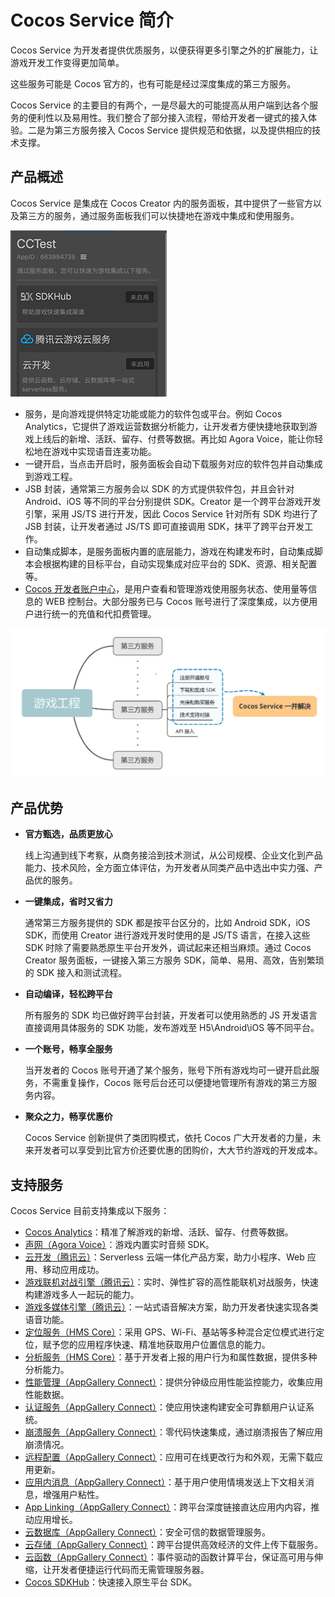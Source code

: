 # Cocos Service 简介

Cocos Service 为开发者提供优质服务，以便获得更多引擎之外的扩展能力，让游戏开发工作变得更加简单。

这些服务可能是 Cocos 官方的，也有可能是经过深度集成的第三方服务。

Cocos Service 的主要目的有两个，一是尽最大的可能提高从用户端到达各个服务的便利性以及易用性。我们整合了部分接入流程，带给开发者一键式的接入体验。二是为第三方服务接入 Cocos Service 提供规范和依据，以及提供相应的技术支撑。

## 产品概述

Cocos Service 是集成在 Cocos Creator 内的服务面板，其中提供了一些官方以及第三方的服务，通过服务面板我们可以快捷地在游戏中集成和使用服务。

![](image/service.png)

* 服务，是向游戏提供特定功能或能力的软件包或平台。例如 Cocos Analytics，它提供了游戏运营数据分析能力，让开发者方便快捷地获取到游戏上线后的新增、活跃、留存、付费等数据。再比如 Agora Voice，能让你轻松地在游戏中实现语音连麦功能。
* 一键开启，当点击开启时，服务面板会自动下载服务对应的软件包并自动集成到游戏工程。
* JSB 封装，通常第三方服务会以 SDK 的方式提供软件包，并且会针对 Android、iOS 等不同的平台分别提供 SDK。Creator 是一个跨平台游戏开发引擎，采用 JS/TS 进行开发，因此 Cocos Service 针对所有 SDK 均进行了 JSB 封装，让开发者通过 JS/TS 即可直接调用 SDK，抹平了跨平台开发工作。
* 自动集成脚本，是服务面板内置的底层能力，游戏在构建发布时，自动集成脚本会根据构建的目标平台，自动实现集成对应平台的 SDK、资源、相关配置等。
* [Cocos 开发者账户中心](https://account.cocos.com/)，是用户查看和管理游戏使用服务状态、使用量等信息的 WEB 控制台。大部分服务已与 Cocos 账号进行了深度集成，以方便用户进行统一的充值和代扣费管理。

![](image/about-normal-intergate.jpg)


## 产品优势

- **官方甄选，品质更放心**

  线上沟通到线下考察，从商务接洽到技术测试，从公司规模、企业文化到产品能力、技术风险，全方面立体评估，为开发者从同类产品中选出中实力强、产品优的服务。

- **一键集成，省时又省力**

  通常第三方服务提供的 SDK 都是按平台区分的，比如 Android SDK，iOS SDK，而使用 Creator 进行游戏开发时使用的是 JS/TS 语言，在接入这些 SDK 时除了需要熟悉原生平台开发外，调试起来还相当麻烦。通过 Cocos Creator 服务面板，一键接入第三方服务 SDK，简单、易用、高效，告别繁琐的 SDK 接入和测试流程。

- **自动编译，轻松跨平台**

  所有服务的 SDK 均已做好跨平台封装，开发者可以使用熟悉的 JS 开发语言直接调用具体服务的 SDK 功能，发布游戏至 H5\Android\iOS 等不同平台。

- **一个账号，畅享全服务**

  当开发者的 Cocos 账号开通了某个服务，账号下所有游戏均可一键开启此服务，不需重复操作，Cocos 账号后台还可以便捷地管理所有游戏的第三方服务内容。

- **聚众之力，畅享优惠价**

  Cocos Service 创新提供了类团购模式，依托 Cocos 广大开发者的力量，未来开发者可以享受到比官方价还要优惠的团购价，大大节约游戏的开发成本。

## 支持服务

Cocos Service 目前支持集成以下服务：

- [Cocos Analytics](cocos-analytics.md)：精准了解游戏的新增、活跃、留存、付费等数据。
- [声网（Agora Voice）](agora.md)：游戏内置实时音频 SDK。
- [云开发（腾讯云）](tcb.md)：Serverless 云端一体化产品方案，助力小程序、Web 应用、移动应用成功。
- [游戏联机对战引擎（腾讯云）](mgobe.md)：实时、弹性扩容的高性能联机对战服务，快速构建游戏多人一起玩的能力。
- [游戏多媒体引擎（腾讯云）](gme.md)：一站式语音解决方案，助力开发者快速实现各类语音功能。
- [定位服务（HMS Core）](hms-location.md)：采用 GPS、Wi-Fi、基站等多种混合定位模式进行定位，赋予您的应用程序快速、精准地获取用户位置信息的能力。
- [分析服务（HMS Core）](hms-analytics.md)：基于开发者上报的用户行为和属性数据，提供多种分析能力。
- [性能管理（AppGallery Connect）](agc-apm.md)：提供分钟级应用性能监控能力，收集应用性能数据。
- [认证服务（AppGallery Connect）](agc-auth.md)：使应用快速构建安全可靠额用户认证系统。
- [崩溃服务（AppGallery Connect）](agc-crash.md)：零代码快速集成，通过崩溃报告了解应用崩溃情况。
- [远程配置（AppGallery Connect）](agc-remote.md)：应用可在线更改行为和外观，无需下载应用更新。
- [应用内消息（AppGallery Connect）](agc-appmessaging.md)：基于用户使用情境发送上下文相关消息，增强用户粘性。
- [App Linking（AppGallery Connect）](agc-applinking.md)：跨平台深度链接直达应用内内容，推动应用增长。
- [云数据库（AppGallery Connect）](agc-clouddb.md)：安全可信的数据管理服务。
- [云存储（AppGallery Connect）](agc-cloudstorage.md)：跨平台提供高效经济的文件上传下载服务。
- [云函数（AppGallery Connect）](agc-cloudfunc.md)：事件驱动的函数计算平台，保证高可用与伸缩，让开发者便捷运行代码而无需管理服务器。
- [Cocos SDKHub](sdkhub.md)：快速接入原生平台 SDK。
